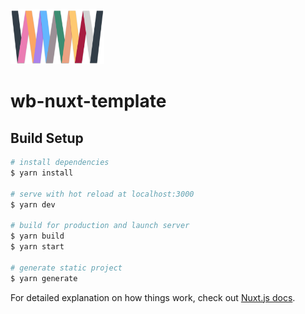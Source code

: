 <img src="https://github.com/wbarbee/wb-nuxt-template/blob/main/assets/images/main_logo.svg" alt="drawing" width="150"/>

# wb-nuxt-template

## Build Setup

```bash
# install dependencies
$ yarn install

# serve with hot reload at localhost:3000
$ yarn dev

# build for production and launch server
$ yarn build
$ yarn start

# generate static project
$ yarn generate
```

For detailed explanation on how things work, check out [Nuxt.js docs](https://nuxtjs.org).
